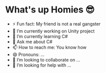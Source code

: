 # What's up Homies :sunglasses: #
- ⚡ Fun fact: My friend is not a real gangster
- 🔭 I’m currently working on Unity project
- 🌱 I’m currently learning C# 
- 💬 Ask me about C#
- 📫 How to reach me: You know how
- 😄 Pronouns: ...
- 👯 I’m looking to collaborate on ...
- 🤔 I’m looking for help with ...
